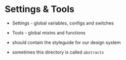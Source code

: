 # Settings & Tools

-   Settings - global variables, configs and switches
-   Tools - global mixins and functions

-   should contain the styleguide for our design system
-   sometimes this directory is called `abstracts`
